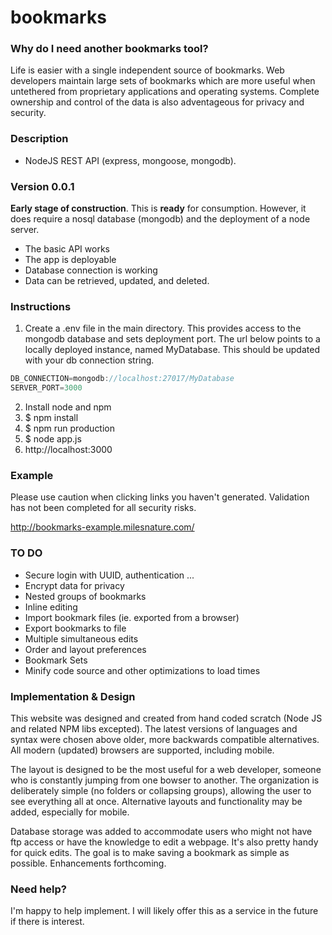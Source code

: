 # bookmarks

### Why do I need another bookmarks tool? 
Life is easier with a single independent source of bookmarks. 
Web developers maintain large sets of bookmarks which are more useful when untethered from proprietary applications and operating systems.
Complete ownership and control of the data is also adventageous for privacy and security.

### Description
* NodeJS REST API (express, mongoose, mongodb). 

### Version 0.0.1 
__Early stage of construction__. This is __ready__ for consumption. However, it does require a nosql database (mongodb) and the deployment of a node server. 
* The basic API works
* The app is deployable
* Database connection is working
* Data can be retrieved, updated, and deleted.

### Instructions
1. Create a .env file in the main directory. This provides access to the mongodb database and sets deployment port. The url below points to a locally deployed instance, named MyDatabase. This should be updated with your db connection string.
```javascript
DB_CONNECTION=mongodb://localhost:27017/MyDatabase
SERVER_PORT=3000
```
2. Install node and npm
3. $ npm install
4. $ npm run production
5. $ node app.js
6. http://localhost:3000

### Example
Please use caution when clicking links you haven't generated. Validation has not been completed for all security risks.

http://bookmarks-example.milesnature.com/

### TO DO
* Secure login with UUID, authentication ...
* Encrypt data for privacy
* Nested groups of bookmarks
* Inline editing
* Import bookmark files (ie. exported from a browser)
* Export bookmarks to file
* Multiple simultaneous edits
* Order and layout preferences
* Bookmark Sets
* Minify code source and other optimizations to load times 

### Implementation & Design
This website was designed and created from hand coded scratch (Node JS and related NPM libs excepted). The latest versions of languages and syntax were chosen above older, more backwards compatible alternatives. All modern (updated) browsers are supported, including mobile.

The layout is designed to be the most useful for a web developer, someone who is constantly jumping from one bowser to another. The organization is deliberately simple (no folders or collapsing groups), allowing the user to see everything all at once. Alternative layouts and functionality may be added, especially for mobile.

Database storage was added to accommodate users who might not have ftp access or have the knowledge to edit a webpage. It's also pretty handy for quick edits. The goal is to make saving a bookmark as simple as possible. Enhancements forthcoming.

### Need help?
I'm happy to help implement. I will likely offer this as a service in the future if there is interest. 

